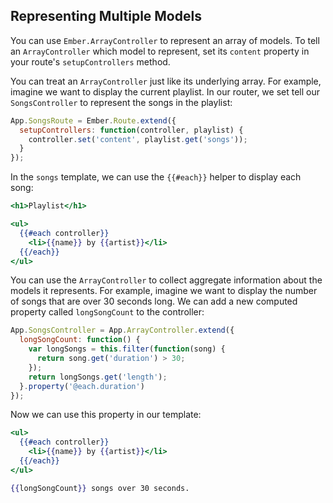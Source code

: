 ## Representing Multiple Models

You can use `Ember.ArrayController` to represent an array of models. To tell an
`ArrayController` which model to represent, set its `content` property
in your route's `setupControllers` method.

You can treat an `ArrayController` just like its underlying array. For
example, imagine we want to display the current playlist. In our router,
we set tell our `SongsController` to represent the songs in the playlist:

```javascript
App.SongsRoute = Ember.Route.extend({
  setupControllers: function(controller, playlist) {
    controller.set('content', playlist.get('songs'));
  }
});
```

In the `songs` template, we can use the `{{#each}}` helper to display
each song:

```handlebars
<h1>Playlist</h1>

<ul>
  {{#each controller}}
    <li>{{name}} by {{artist}}</li>
  {{/each}}
</ul>
```

You can use the `ArrayController` to collect aggregate information about
the models it represents. For example, imagine we want to display the
number of songs that are over 30 seconds long. We can add a new computed
property called `longSongCount` to the controller:

```javascript
App.SongsController = App.ArrayController.extend({
  longSongCount: function() {
    var longSongs = this.filter(function(song) {
      return song.get('duration') > 30;
    });
    return longSongs.get('length');
  }.property('@each.duration')
});
```

Now we can use this property in our template:

```handlebars
<ul>
  {{#each controller}}
    <li>{{name}} by {{artist}}</li>
  {{/each}}
</ul>

{{longSongCount}} songs over 30 seconds.
```
